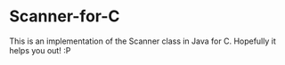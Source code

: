 # Scanner-for-C
This is an implementation of the Scanner class in Java for C. Hopefully it helps you out! :P
